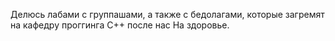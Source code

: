 Делюсь лабами с группашами, а также с бедолагами, которые загремят на кафедру проггинга C++ после нас
На здоровье.
